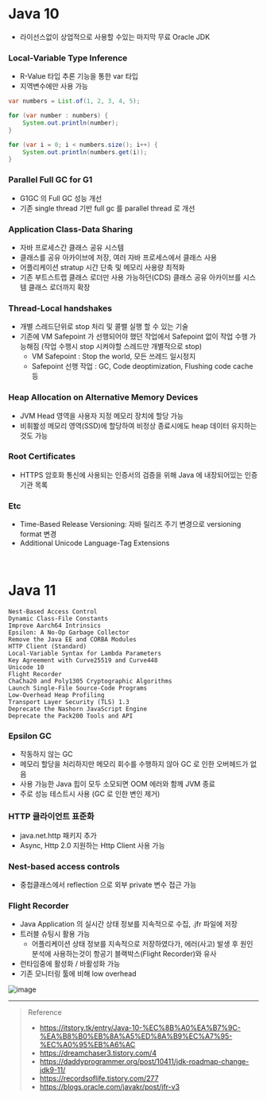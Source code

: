 # Java 10
* 라이선스없이 상업적으로 사용할 수있는 마지막 무료 Oracle JDK

### Local-Variable Type Inference
* R-Value 타입 추론 기능을 통한 var 타입
* 지역변수에만 사용 가능
```java
var numbers = List.of(1, 2, 3, 4, 5); 

for (var number : numbers) {
    System.out.println(number); 
} 

for (var i = 0; i < numbers.size(); i++) { 
    System.out.println(numbers.get(i)); 
}
```

### Parallel Full GC for G1
* G1GC 의 Full GC 성능 개선
* 기존 single thread 기반 full gc 를 parallel thread 로 개선

### Application Class-Data Sharing
* 자바 프로세스간 클래스 공유 시스템
* 클래스를 공유 아카이브에 저장, 여러 자바 프로세스에서 클래스 사용
* 어플리케이션 stratup 시간 단축 및 메모리 사용량 최적화
* 기존 부트스트랩 클래스 로더만 사용 가능하던(CDS) 클래스 공유 아카이브를 시스템 클래스 로더까지 확장

### Thread-Local handshakes
* 개별 스레드단위로 stop 처리 및 콜밸 실행 할 수 있는 기술
* 기존에 VM Safepoint 가 선행되어야 했던 작업에서 Safepoint 없이 작업 수행 가능해짐 (작업 수행시 stop 시켜야할 스레드만 개별적으로 stop)
    * VM Safepoint : Stop the world, 모든 쓰레드 일시정지
    * Safepoint 선행 작업 : GC, Code deoptimization, Flushing code cache 등

### Heap Allocation on Alternative Memory Devices
* JVM Head 영역을 사용자 지정 메모리 장치에 할당 가능
* 비휘봘성 메모리 영역(SSD)에 할당하여 비정상 종료시에도 heap 데이터 유지하는것도 가능

### Root Certificates
* HTTPS 암호화 통신에 사용되는 인증서의 검증을 위해 Java 에 내장되어있는 인증 기관 목록

### Etc
* Time-Based Release Versioning: 자바 릴리즈 주기 변경으로 versioning format 변경
* Additional Unicode Language-Tag Extensions

<br>

# Java 11
```
Nest-Based Access Control
Dynamic Class-File Constants
Improve Aarch64 Intrinsics
Epsilon: A No-Op Garbage Collector
Remove the Java EE and CORBA Modules
HTTP Client (Standard)
Local-Variable Syntax for Lambda Parameters
Key Agreement with Curve25519 and Curve448
Unicode 10
Flight Recorder
ChaCha20 and Poly1305 Cryptographic Algorithms
Launch Single-File Source-Code Programs
Low-Overhead Heap Profiling
Transport Layer Security (TLS) 1.3
Deprecate the Nashorn JavaScript Engine
Deprecate the Pack200 Tools and API
```

### Epsilon GC
* 작동하지 않는 GC
* 메모리 할당을 처리하지만 메모리 회수를 수행하지 않아 GC 로 인한 오버헤드가 없음
* 사용 가능한 Java 힙이 모두 소모되면 OOM 에러와 함께 JVM 종료
* 주로 성능 테스트시 사용 (GC 로 인한 변인 제거)

### HTTP 클라이언트 표준화
* java.net.http 패키지 추가
* Async, Http 2.0 지원하는 Http Client 사용 가능

### Nest-based access controls
* 중첩클래스에서 reflection 으로 외부 private 변수 접근 가능

### Flight Recorder
* Java Application 의 실시간 상태 정보를 지속적으로 수집, .jfr 파일에 저장
* 트러블 슈팅시 활용 가능
    * 어플리케이션 상태 정보를 지속적으로 저장하였다가, 에러(사고) 발생 후 원인 분석에 사용하는것이 항공기 블랙박스(Flight Recorder)와 유사
* 런타임중에 활성화 / 바활성화 가능
* 기존 모니터링 툴에 비해 low overhead

![image](https://user-images.githubusercontent.com/48702893/157260990-a85ccb5d-facb-4e05-86b4-597b8685da5e.png)

***

> Reference
> * https://itstory.tk/entry/Java-10-%EC%8B%A0%EA%B7%9C-%EA%B8%B0%EB%8A%A5%ED%8A%B9%EC%A7%95-%EC%A0%95%EB%A6%AC
> * https://dreamchaser3.tistory.com/4
> * https://daddyprogrammer.org/post/10411/jdk-roadmap-change-jdk9-11/
> * https://recordsoflife.tistory.com/277
> * https://blogs.oracle.com/javakr/post/jfr-v3